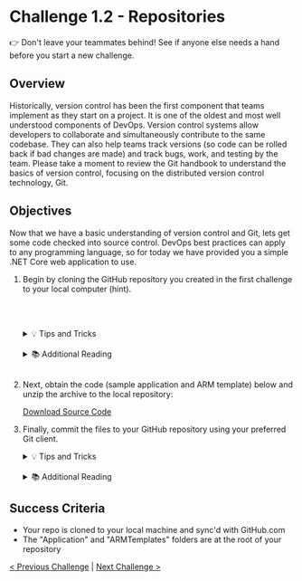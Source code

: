# Challenge 1.2 - Repositories

👉 Don't leave your teammates behind! See if anyone else needs a hand before you start a new challenge.


## Overview

Historically, version control has been the first component that teams implement as they start on a project. It is one of the oldest and most well understood components of DevOps. Version control systems allow developers to collaborate and simultaneously contribute to the same codebase. They can also help teams track versions (so code can be rolled back if bad changes are made) and track bugs, work, and testing by the team. Please take a moment to review the Git handbook to understand the basics of version control, focusing on the distributed version control technology, Git.

## Objectives

Now that we have a basic understanding of version control and Git, lets get some code checked into source control. DevOps best practices can apply to any programming language, so for today we have provided you a simple .NET Core web application to use.

1. Begin by cloning the GitHub repository you created in the first challenge to your local computer (hint).

    <br /><br />
    <details>
    <summary>💡 Tips and Tricks</summary>
    Cloning a repository 
    <ul>
    <li>To clone a repository via command line: `git clone $URL` in the directory you want to copy the repository to.</li>
    <li>To get the $URL, go to your repository in github.</li>
    <li>Select "<> Code" which should be a green button.</li>
    <li>In the clone section, click on the copy button to get the url.</li>
    <li></li>
    <li></li>
    </ul>
    </details>
    <br />

    <details>
    <summary>📚 Additional Reading</summary>
    To 
    <ul>
    <li>Cloning a repository via the [command line](https://docs.github.com/en/github/creating-cloning-and-archiving-repositories/cloning-a-repository) or [GitHub Desktop](https://docs.github.com/en/desktop/contributing-and-collaborating-using-github-desktop/cloning-a-repository-from-github-to-github-desktop)</li>
    <li> For those using GitHub Desktop, here is documentation on [commiting](https://docs.github.com/en/desktop/contributing-and-collaborating-using-github-desktop/committing-and-reviewing-changes-to-your-project) and [pushing](https://docs.github.com/en/desktop/contributing-and-collaborating-using-github-desktop/pushing-changes-to-github) changes to a repository.</li>
    </ul>
    </details>
    <br />

2. Next, obtain the code (sample application and ARM template) below and unzip the archive to the local repository:

    [Download Source Code](/2%20-%20DevOps%20with%20GitHub/Resources/Source.zip)

3. Finally, commit the files to your GitHub repository using your preferred Git client.

    <details>
    <summary>💡 Tips and Tricks</summary>
    Committing Files 
    <ul>
    <li>In the command line enter: <code>git add --all</code> - This will add all of the files you just copied to the folder to be be tracked.</li>
    <li>Now we need to commit our changes by typing <code>git commit -am "My first commit"</code></li>
    <li>Finally we need to push to the remote repository in github by doing <code>git push -u</code>. You may see a warning which will provide the full command if this is the first time you are doing this to target the github server.</li>
    </ul>
    </details>
    <br>
    <details>
    <summary>📚 Additional Reading</summary>
    To 
    <ul>
    <li>If working with the command line, check out these articles on [committing](https://docs.github.com/en/github/committing-changes-to-your-project/creating-and-editing-commits) and [pushing](https://docs.github.com/en/github/using-git/pushing-commits-to-a-remote-repository) changes.</li>
    </ul>
    </details>


## Success Criteria
- Your repo is cloned to your local machine and sync'd with GitHub.com
- The "Application" and "ARMTemplates" folders are at the root of your repository


[< Previous Challenge](../1.1/readme.md) | [Next Challenge >](../1.3/readme.md)

